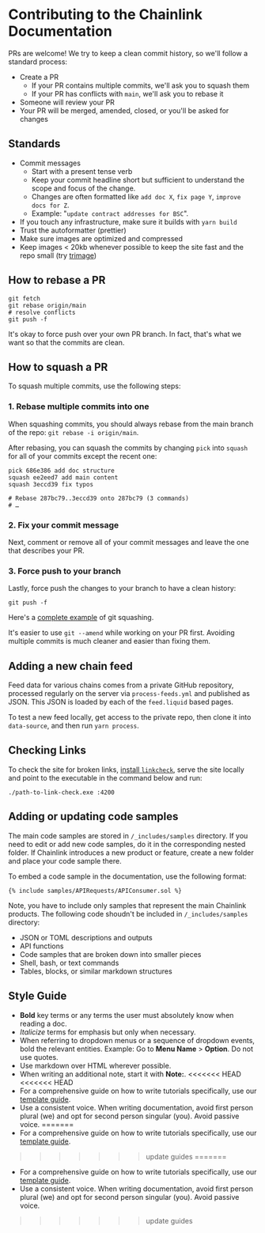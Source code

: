 # Contributing to the Chainlink Documentation

PRs are welcome! We try to keep a clean commit history, so we'll follow a standard process:

* Create a PR
    * If your PR contains multiple commits, we'll ask you to squash them
    * If your PR has conflicts with `main`, we'll ask you to rebase it
* Someone will review your PR
* Your PR will be merged, amended, closed, or you'll be asked for changes

## Standards
* Commit messages
    * Start with a present tense verb
    * Keep your commit headline short but sufficient to understand the scope and focus of the change. 
    * Changes are often formatted like `add doc X`, `fix page Y`, `improve docs for Z`.
    * Example: "`update contract addresses for BSC`".
* If you touch any infrastructure, make sure it builds with `yarn build`
* Trust the autoformatter (prettier)
* Make sure images are optimized and compressed
* Keep images < 20kb whenever possible to keep the site fast and the repo small (try [trimage](https://trimage.org/))

## How to rebase a PR
```shell
git fetch
git rebase origin/main
# resolve conflicts
git push -f
```

It's okay to force push over your own PR branch. In fact, that's what we want so that the commits are clean.

## How to squash a PR
To squash multiple commits, use the following steps:

### 1. Rebase multiple commits into one

When squashing commits, you should always rebase from the main branch of the repo: `git rebase -i origin/main`.

After rebasing, you can squash the commits by changing `pick` into `squash` for all of your commits except the recent one:
```shell
pick 686e386 add doc structure
squash ee2eed7 add main content
squash 3eccd39 fix typos

# Rebase 287bc79..3eccd39 onto 287bc79 (3 commands)
# …
```

### 2. Fix your commit message

Next, comment or remove all of your commit messages and leave the one that describes your PR.

### 3. Force push to your branch

Lastly, force push the changes to your branch to have a clean history:

```shell
git push -f
```

Here's a [complete example](https://twitter.com/stephenfluin/status/1009904095073718275) of git squashing.

It's easier to use `git --amend` while working on your PR first. Avoiding multiple commits is much cleaner and easier than fixing them.

## Adding a new chain feed
Feed data for various chains comes from a private GitHub repository, processed regularly on the server via `process-feeds.yml` and published as JSON. This JSON is loaded by each of the `feed.liquid` based pages.

To test a new feed locally, get access to the private repo, then clone it into `data-source`, and then run `yarn process`. 

## Checking Links
To check the site for broken links, [install `linkcheck`](https://github.com/filiph/linkcheck/), serve the site locally and point to the executable in the command below and run:

```
./path-to-link-check.exe :4200
```

## Adding or updating code samples

The main code samples are stored in `/_includes/samples` directory. If you need to edit or add new code samples, do it in the corresponding nested folder. If Chainlink introduces a new product or feature, create a new folder and place your code sample there.

To embed a code sample in the documentation, use the following format:

```solidity Kovan
{% include samples/APIRequests/APIConsumer.sol %}
```

Note, you have to include only samples that represent the main Chainlink products. The following code shoudn't be included in `/_includes/samples` directory:
- JSON or TOML descriptions and outputs
- API functions
- Code samples that are broken down into smaller pieces
- Shell, bash, or text commands
- Tables, blocks, or similar markdown structures

## Style Guide
- **Bold** key terms or any terms the user must absolutely know when reading a doc.
- *Italicize* terms for emphasis but only when necessary.
- When referring to dropdown menus or a sequence of dropdown events, bold the relevant entities. Example: Go to **Menu Name** > **Option**. Do not use quotes.
- Use markdown over HTML wherever possible.
- When writing an additional note, start it with **Note:**.
<<<<<<< HEAD
<<<<<<< HEAD
- For a comprehensive guide on how to write tutorials specifically, use our [template guide](/TEMPLATE.md).
- Use a consistent voice. When writing documentation, avoid first person plural (we) and opt for second person singular (you). Avoid passive voice.
=======
- For a comprehensive guide on how to write tutorials specifically, use our [template guide](/TEMPLATE.md).
>>>>>>> update guides
=======
- For a comprehensive guide on how to write tutorials specifically, use our [template guide](/TEMPLATE.md).
- Use a consistent voice. When writing documentation, avoid first person plural (we) and opt for second person singular (you). Avoid passive voice.
>>>>>>> update guides
